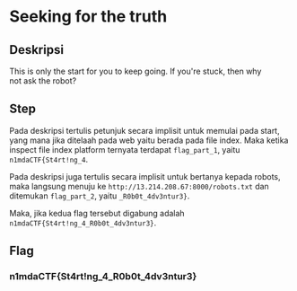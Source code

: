 # Seeking for the truth

## Deskripsi
This is only the start for you to keep going. If you're stuck, then why not ask the robot?

## Step
Pada deskripsi tertulis petunjuk secara implisit untuk memulai pada start, yang mana jika ditelaah pada web yaitu berada pada file index. Maka ketika inspect file index platform ternyata terdapat `flag_part_1`, yaitu `n1mdaCTF{St4rt!ng_4`.

Pada deskripsi juga tertulis secara implisit untuk bertanya kepada robots, maka langsung menuju ke `http://13.214.208.67:8000/robots.txt` dan ditemukan `flag_part_2`, yaitu `_R0b0t_4dv3ntur3}`.

Maka, jika kedua flag tersebut digabung adalah `n1mdaCTF{St4rt!ng_4_R0b0t_4dv3ntur3}`.

## Flag
### n1mdaCTF{St4rt!ng_4_R0b0t_4dv3ntur3}